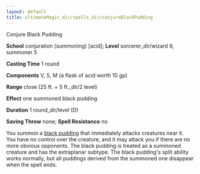 ```yaml
---
layout: default
title: ultimateMagic_dir/spells_dir/conjureBlackPudding
---
```

Conjure Black Pudding

**School** conjuration (summoning) [acid]; **Level** sorcerer_dir/wizard 6, summoner 5

**Casting Time** 1 round

**Components** V, S, M (a flask of acid worth 10 gp)

**Range** close (25 ft. + 5 ft._dir/2 level)

**Effect** one summoned black pudding

**Duration** 1 round_dir/level (D)

**Saving Throw** none; **Spell Resistance** no

You summon a [black pudding](../../monsters_dir/blackPudding#_black-pudding) that immediately attacks creatures near it. You have no control over the creature, and it may attack you if there are no more obvious opponents. The black pudding is treated as a summoned creature and has the extraplanar subtype. The black pudding's split ability works normally, but all puddings derived from the summoned one disappear when the spell ends.

